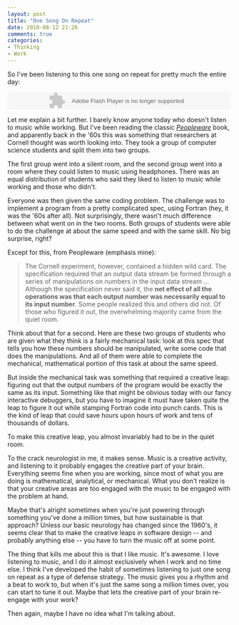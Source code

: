 ```yaml
---
layout: post
title: "One Song On Repeat"
date: 2010-08-12 21:26
comments: true
categories: 
- Thinking
- Work
---
```


So I've been listening to this one song on repeat for pretty much the entire
day:

<div>
    <embed src="http://listen.grooveshark.com/songWidget.swf" type="application/x-shockwave-flash"
        wmode="window" width="500" height="40" flashvars="hostname=cowbell.grooveshark.com&amp;widgetID=22158641&amp;style=metal&amp;p=0">
    </embed>
</div>

Let me explain a bit further. I barely know anyone today who doesn't listen to
music while working. But I've been reading the classic
*[Peopleware](http://rrs.co/dxohFz)* book, and
apparently back in the '60s this was something that researchers at Cornell
thought was worth looking into. They took a group of computer science students
and split them into two groups.

The first group went into a silent room, and the second group went into a room
where they could listen to music using headphones. There was an equal
distribution of students who said they liked to listen to music while working
and those who didn't. 

Everyone was then given the same coding problem. The challenge was to implement
a program from a pretty complicated spec, using Fortran (hey, it was the '60s
after all). Not surprisingly, there wasn't much difference between what went on
in the two rooms. Both groups of students were able to do the challenge at about
the same speed and with the same skill. No big surprise, right?

Except for this, from Peopleware (emphasis mine):

> The Cornell experiment, however, contained a hidden wild card. The specification
> required that an output data stream be formed through a series of manipulations
> on numbers in the input data stream ... Although the specification never said
> it, the **net effect of all the operations was that each output number was
> necessarily equal to its input number**. Some people realized this and others did
> not. Of those who figured it out, the overwhelming majority came from the quiet
> room.

Think about that for a second. Here are these two groups of students who are
given what they think is a fairly mechanical task: look at this spec that tells
you how these numbers should be manipulated, write some code that does the
manipulations. And all of them were able to complete the mechanical,
mathematical portion of this task at about the same speed.

But inside the mechanical task was something that required a creative leap:
figuring out that the output numbers of the program would be exactly the same as
its input. Something like that might be obvious today with our fancy interactive
debuggers, but you have to imagine it must have taken quite the leap to figure
it out while stamping Fortran code into punch cards. This is the kind of leap
that could save hours upon hours of work and tens of thousands of dollars.

To make this creative leap, you almost invariably had to be in the quiet room.

To the crack neurologist in me, it makes sense. Music is a creative activity,
and listening to it probably engages the creative part of your brain. Everything
seems fine when you are working, since most of what you are doing is
mathematical, analytical, or mechanical. What you don't realize is that your
creative areas are too engaged with the music to be engaged with the problem at
hand.

Maybe that's alright sometimes when you're just powering through something
you've done a million times, but how sustainable is that approach? Unless our
basic neurology has changed since the 1960's, it seems clear that to make the
creative leaps in software design -- and probably anything else -- you have to
turn the music off at some point.

The thing that kills me about this is that I like music. It's awesome. I love
listening to music, and I do it almost exclusively when I work and no time else.
I think I've developed the habit of sometimes listening to just one song on
repeat as a type of defense strategy. The music gives you a rhythm and a beat to
work to, but when it's just the same song a million times over, you can start to
tune it out. Maybe that lets the creative part of your brain re-engage with your
work?

Then again, maybe I have no idea what I'm talking about.
